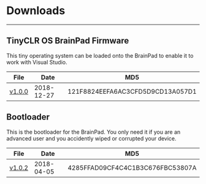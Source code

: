 # Downloads
---
## TinyCLR OS BrainPad Firmware
This tiny operating system can be loaded onto the BrainPad to enable it to work with Visual Studio.

File | Date | MD5
--- | --- | ---
[v1.0.0](http://files.ghielectronics.com/downloads/BrainPad/Firmwares/TinyCLR/BrainPad%20Firmware%20v1.0.0.uf2) | 2018-12-27 | 121F8824EEFA6AC3CFD5D9CD13A057D1

## Bootloader
This is the bootloader for the BrainPad. You only need it if you are an advanced user and you accidently wiped or corrupted your device.

File | Date | MD5
--- | --- | ---
[v1.0.2](http://files.ghielectronics.com/downloads/Bootloaders/MakeCode/BrainPad%20Bootloader%20v1.0.2.dfu) | 2018-04-05 | 4285FFAD09CF4C4C1B3C676FBC53807A
